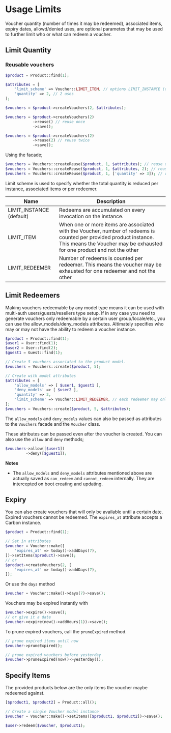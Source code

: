 # Usage Limits

Voucher quantity (number of times it may be redeemed), associated items, expiry dates, allowd/denied uses, are optional parametes that may be used to further limit who or what can redeem a voucher.

## Limit Quantity


### Reusable vouchers

```php
$product = Product::find(1);

$attributes = [
    'limit_scheme' => Voucher::LIMIT_ITEM, // options LIMIT_INSTANCE (default), LIMIT_ITEM, LIMIT_REDEEMER
    'quantity' => 2, // 2 uses
];

$vouchers = $product->createVouchers(2, $attributes);

$vouchers = $product->createVouchers(2)
    		->reuse() // reuse once
    		->save();

$vouchers = $product->createVouchers(2)
    		->reuse(2) // reuse twice
    		->save();
```

Using the facade;

```php
$vouchers = Vouchers::createReuse($product, 1, $attributes); // reuse once
$vouchers = Vouchers::createReuse($product, 1, $attributes, 2); // reuse twice
$vouchers = Vouchers::createReuse($product, 1, ['quantity' => 3]); // reuse twice
```

Limit scheme is used to specify whether the total quantity is reduced per instance, associated items or per redeemer.

| Name                     | Description                                                  |
| ------------------------ | ------------------------------------------------------------ |
| LIMIT_INSTANCE (default) | Redeems are accumulated on every invocation on the instance. |
| LIMIT_ITEM            | When one or more items are associated with the Voucher, number of redeems is counted per provided product instance. This means the Voucher may be exhausted for one product and not the other |
| LIMIT_REDEEMER           | Number of redeems is counted per redeemer. This means the voucher may be exhausted for one redeemer and not the other |



## Limit Redeemers

Making vouchers redeemable by any model type means it can be used with multi-auth users/guests/resellers type setup. If in any case you need to generate vouchers only redeemable by a certain user group/locale/etc., you can use the allow_models/deny_models attributes. Altimately specifies who may or may not have the ability to redeem a voucher instance.

```php
$product = Product::find(1);
$user1 = User::find(1);
$user2 = User::find(2);
$guest1 = Guest::find(1);

// Create 5 vouchers associated to the product model.
$vouchers = Vouchers::create($product, 5);

// Create with model attributes
$attributes = [
    'allow_models' => [ $user1, $guest1 ],
    'deny_models' => [ $user2 ],
    'quantity' => 2,
    'limit_scheme' => Voucher::LIMIT_REDEEMER, // each redeemer may only redeem the voucher(s) twice
];
$vouchers = Vouchers::create($product, 5, $attributes);
```

The `allow_models` and `deny_models` values can also be passed as attributes to the `Vouchers` facade and the `Voucher` class.

These attributes can be passed even after the voucher is created. You can also use the `allow` and `deny` methods;

```php
$vouchers->allow([$user1])
    	 ->deny([$guest1]);
```

**Notes**

* The `allow_models` and `deny_models` attributes mentioned above are actually saved as `can_redeem` and `cannot_redeem` internally. They are intercepted on boot creating and updating.


## Expiry

You can also create vouchers that will only be available until a certain date. Expired vouchers cannot be redeemed.
The `expires_at` attribute accepts a Carbon instance.

```php
$product = Product::find(1);

// Set in attributes
$voucher = Voucher::make([
    'expires_at' => today()->addDays(7),
])->setItems($product)->save();
// or
$product->createVouchers(2, [
    'expires_at' => today()->addDays(7),
]);
```

Or use the `days` method

```php
$voucher = Voucher::make()->days(7)->save();
```

Vouchers may be expired instantly with
```php
$voucher->expire()->save();
// or give it a date
$voucher->expire(now()->addHours(1))->save();
```

To prune expired vouchers, call the `pruneExpired` method.

```php
// prune expired items until now
$voucher->pruneExpired();

// prune expired vouchers before yesterday
$voucher->pruneExpired(now()->yesterday());
```


## Specify Items
The provided products below are the only items the voucher maybe redeemed against.

```php
[$product1, $product2] = Product::all();

// Create a single Voucher model instance
$voucher = Voucher::make()->setItems([$product1, $product2])->save();

$user->redeem($voucher, $product1);
```
